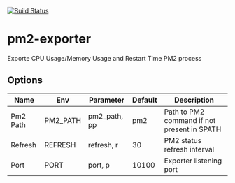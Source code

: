 [![Build Status](https://travis-ci.com/Spendesk/pm2-exporter.svg?token=sPBEAwpUkF9bZVsWNMyJ&branch=master)](https://travis-ci.com/Spendesk/pm2-exporter)

# pm2-exporter
Exporte CPU Usage/Memory Usage and Restart Time PM2 process

## Options
| Name | Env | Parameter | Default | Description | 
|--|--|--|--|--|
| Pm2 Path | PM2_PATH | pm2_path, pp | pm2 | Path to PM2 command if not present in $PATH |
| Refresh | REFRESH | refresh, r | 30 | PM2 status refresh interval |
| Port | PORT | port, p | 10100 | Exporter listening port |
